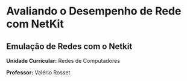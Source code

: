 # Avaliando o Desempenho de Rede com NetKit

## Emulação de Redes com o Netkit

__Unidade Curricular:__ Redes de Computadores

__Professor:__ Valério Rosset



